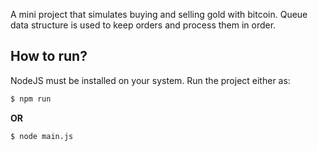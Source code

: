 A mini project that simulates buying and selling gold with bitcoin. Queue data structure is
used to keep orders and process them in order.

##  How to run?
NodeJS must be installed on your system. Run the project either as:
 ```sh
$ npm run
```
**OR**
 ```sh
$ node main.js
```